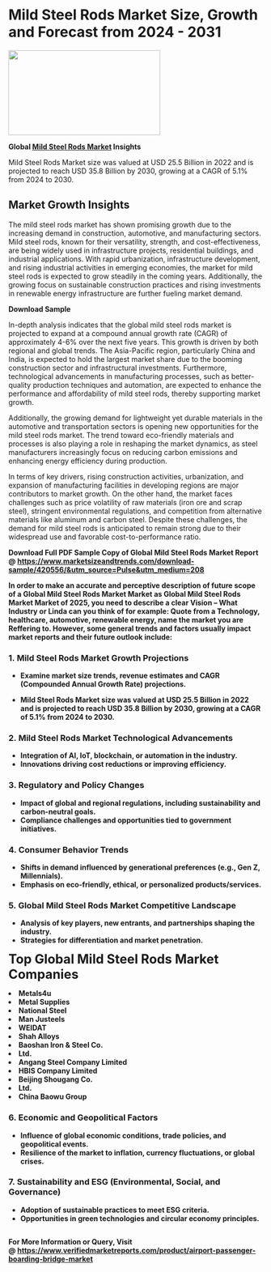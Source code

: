 <H1>Mild Steel Rods Market Size, Growth and Forecast from 2024 - 2031</H1><img class="aligncenter size-medium wp-image-584254" src="https://thirdeyenews.in/wp-content/uploads/2024/09/Global-Market-Research-300x168.jpeg" alt="" width="300" height="168" /><p><strong>Global&nbsp;<a href="https://www.marketsizeandtrends.com/download-sample/420556/&amp;utm_source=Pulse&amp;utm_medium=208">Mild Steel Rods Market</a> Insights</strong></p><p>Mild Steel Rods Market size was valued at USD 25.5 Billion in 2022 and is projected to reach USD 35.8 Billion by 2030, growing at a CAGR of 5.1% from 2024 to 2030.</p><p><h2>Market Growth Insights</h2> <p>The mild steel rods market has shown promising growth due to the increasing demand in construction, automotive, and manufacturing sectors. Mild steel rods, known for their versatility, strength, and cost-effectiveness, are being widely used in infrastructure projects, residential buildings, and industrial applications. With rapid urbanization, infrastructure development, and rising industrial activities in emerging economies, the market for mild steel rods is expected to grow steadily in the coming years. Additionally, the growing focus on sustainable construction practices and rising investments in renewable energy infrastructure are further fueling market demand.</p> <p><strong>Download Sample</strong></p> <p>In-depth analysis indicates that the global mild steel rods market is projected to expand at a compound annual growth rate (CAGR) of approximately 4-6% over the next five years. This growth is driven by both regional and global trends. The Asia-Pacific region, particularly China and India, is expected to hold the largest market share due to the booming construction sector and infrastructural investments. Furthermore, technological advancements in manufacturing processes, such as better-quality production techniques and automation, are expected to enhance the performance and affordability of mild steel rods, thereby supporting market growth.</p> <p>Additionally, the growing demand for lightweight yet durable materials in the automotive and transportation sectors is opening new opportunities for the mild steel rods market. The trend toward eco-friendly materials and processes is also playing a role in reshaping the market dynamics, as steel manufacturers increasingly focus on reducing carbon emissions and enhancing energy efficiency during production.</p> <p>In terms of key drivers, rising construction activities, urbanization, and expansion of manufacturing facilities in developing regions are major contributors to market growth. On the other hand, the market faces challenges such as price volatility of raw materials (iron ore and scrap steel), stringent environmental regulations, and competition from alternative materials like aluminum and carbon steel. Despite these challenges, the demand for mild steel rods is anticipated to remain strong due to their widespread use and favorable cost-to-performance ratio.</p> <p><strong></p><p><span class=""><strong>Download Full PDF Sample Copy of Global Mild Steel Rods Market Report</strong> @ <a href="https://www.marketsizeandtrends.com/download-sample/420556/&amp;utm_source=Pulse&amp;utm_medium=208" target="_blank">https://www.marketsizeandtrends.com/download-sample/420556/&amp;utm_source=Pulse&amp;utm_medium=208</a></span></p><p>In order to make an accurate and perceptive description of future scope of a Global&nbsp;Mild Steel Rods Market Market as Global&nbsp;Mild Steel Rods Market Market of 2025, you need to describe a clear Vision &ndash; What Industry or Linda can you think of for example: Quote from a Technology, healthcare, automotive, renewable energy, name the market you are Reffering to. However, some general trends and factors usually impact market reports and their future outlook include:</p><h3>1.&nbsp;<strong>Mild Steel Rods Market Growth Projections</strong></h3><ul><li>Examine market size trends, revenue estimates and CAGR (Compounded Annual Growth Rate) projections.</li><li><p>Mild Steel Rods Market size was valued at USD 25.5 Billion in 2022 and is projected to reach USD 35.8 Billion by 2030, growing at a CAGR of 5.1% from 2024 to 2030.</p></li></ul><h3>2.&nbsp;<strong>Mild Steel Rods Market Technological Advancements</strong></h3><ul><li>Integration of AI, IoT, blockchain, or automation in the industry.</li><li>Innovations driving cost reductions or improving efficiency.</li></ul><h3>3.&nbsp;<strong>Regulatory and Policy Changes</strong></h3><ul><li>Impact of global and regional regulations, including sustainability and carbon-neutral goals.</li><li>Compliance challenges and opportunities tied to government initiatives.</li></ul><h3>4.&nbsp;<strong>Consumer Behavior Trends</strong></h3><ul><li>Shifts in demand influenced by generational preferences (e.g., Gen Z, Millennials).</li><li>Emphasis on eco-friendly, ethical, or personalized products/services.</li></ul><h3>5.&nbsp;<strong>Global Mild Steel Rods Market Competitive Landscape</strong></h3><ul><li>Analysis of key players, new entrants, and partnerships shaping the industry.</li><li>Strategies for differentiation and market penetration.</li></ul><p data-pm-slice="1 1 []"><span style="color: inherit; font-family: inherit; font-size: 25px;">Top Global Mild Steel Rods Market Companies</span></p><div class="" data-test-id=""><p><li>Metals4u</li><li> Metal Supplies</li><li> National Steel</li><li> Man Justeels</li><li> WEIDAT</li><li> Shah Alloys</li><li> Baoshan Iron & Steel Co.</li><li> Ltd.</li><li> Angang Steel Company Limited</li><li> HBIS Company Limited</li><li> Beijing Shougang Co.</li><li> Ltd.</li><li> China Baowu Group</li></p></div><h3>6.&nbsp;<strong>Economic and Geopolitical Factors</strong></h3><ul><li>Influence of global economic conditions, trade policies, and geopolitical events.</li><li>Resilience of the market to inflation, currency fluctuations, or global crises.</li></ul><h3>7.&nbsp;<strong>Sustainability and ESG (Environmental, Social, and Governance)</strong></h3><ul><li>Adoption of sustainable practices to meet ESG criteria.</li><li>Opportunities in green technologies and circular economy principles.</li></ul><h2><strong style="font-size: 14px;">For More Information or Query, Visit @&nbsp;</strong><a style="background-color: #ffffff; font-size: 14px;" href="https://www.marketsizeandtrends.com/report/mild-steel-rods-market/" target="_blank">https://www.verifiedmarketreports.com/product/airport-passenger-boarding-bridge-market</a></h2>
